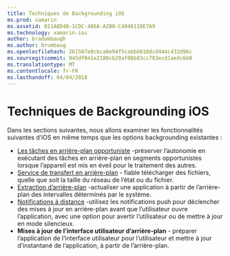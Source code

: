 ```yaml
---
title: Techniques de Backgrounding iOS
ms.prod: xamarin
ms.assetid: 011A8D48-1CDC-486A-A2B0-C4946118E7A9
ms.technology: xamarin-ios
author: bradumbaugh
ms.author: brumbaug
ms.openlocfilehash: 261507e8cbca8e94f5cabbb010dcd444c432d96c
ms.sourcegitcommit: 945df041e2180cb20af08b83cc703ecd1aedc6b0
ms.translationtype: MT
ms.contentlocale: fr-FR
ms.lasthandoff: 04/04/2018
---
```

# <a name="ios-backgrounding-techniques"></a>Techniques de Backgrounding iOS

Dans les sections suivantes, nous allons examiner les fonctionnalités suivantes d’iOS en même temps que les options backgrounding existantes :

-  [Les tâches en arrière-plan opportuniste](~/ios/app-fundamentals/backgrounding/ios-backgrounding-techniques/ios-backgrounding-with-tasks.md#background_tasks_in_iOS_7) -préserver l’autonomie en exécutant des tâches en arrière-plan en segments opportunistes lorsque l’appareil est mis en éveil pour le traitement des autres.
-  [Service de transfert en arrière-plan](~/ios/app-fundamentals/backgrounding/ios-backgrounding-techniques/ios-backgrounding-with-tasks.md#background-transfers) - fiable télécharger des fichiers, quelle que soit la taille du réseau de l’état ou du fichier.
-  [Extraction d’arrière-plan](~/ios/app-fundamentals/backgrounding/ios-backgrounding-techniques/updating-an-application-in-the-background.md#background_fetch) -actualiser une application à partir de l’arrière-plan des intervalles déterminés par le système.
-  [Notifications à distance](~/ios/app-fundamentals/backgrounding/ios-backgrounding-techniques/updating-an-application-in-the-background.md#remote_notifications) -utilisez les notifications push pour déclencher des mises à jour en arrière-plan avant que l’utilisateur ouvre l’application, avec une option pour avertir l’utilisateur ou de mettre à jour en mode silencieux.
-  **Mises à jour de l’interface utilisateur d’arrière-plan** - préparer l’application de l’interface utilisateur pour l’utilisateur et mettre à jour d’instantané de l’application, à partir de l’arrière-plan.
